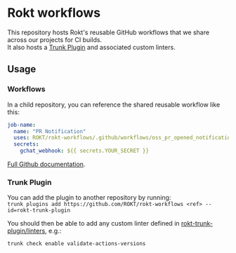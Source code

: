 # Rokt workflows

This repository hosts Rokt's reusable GitHub workflows that we share across our projects for CI builds.  
It also hosts a [Trunk Plugin](https://docs.trunk.io/cli/configuration/plugins) and associated custom linters.

## Usage

### Workflows

In a child repository, you can reference the shared reusable workflow like this:

```yaml
job-name:
  name: "PR Notification"
  uses: ROKT/rokt-workflows/.github/workflows/oss_pr_opened_notification.yml@main
  secrets:
    gchat_webhook: ${{ secrets.YOUR_SECRET }}
```

[Full Github documentation](https://docs.github.com/en/actions/sharing-automations/reusing-workflows).

### Trunk Plugin

You can add the plugin to another repository by running:  
`trunk plugins add https://github.com/ROKT/rokt-workflows <ref> --id=rokt-trunk-plugin`

You should then be able to add any custom linter defined in [rokt-trunk-plugin/linters](rokt-trunk-plugin/linters), e.g.:

`trunk check enable validate-actions-versions`
